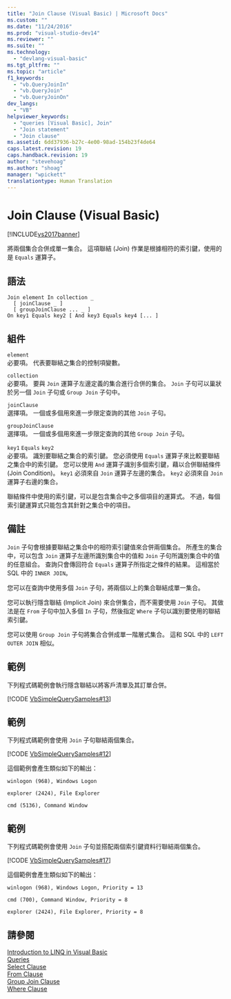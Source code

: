```yaml
---
title: "Join Clause (Visual Basic) | Microsoft Docs"
ms.custom: ""
ms.date: "11/24/2016"
ms.prod: "visual-studio-dev14"
ms.reviewer: ""
ms.suite: ""
ms.technology: 
  - "devlang-visual-basic"
ms.tgt_pltfrm: ""
ms.topic: "article"
f1_keywords: 
  - "vb.QueryJoinIn"
  - "vb.QueryJoin"
  - "vb.QueryJoinOn"
dev_langs: 
  - "VB"
helpviewer_keywords: 
  - "queries [Visual Basic], Join"
  - "Join statement"
  - "Join clause"
ms.assetid: 6dd37936-b27c-4e00-98ad-154b23f4de64
caps.latest.revision: 19
caps.handback.revision: 19
author: "stevehoag"
ms.author: "shoag"
manager: "wpickett"
translationtype: Human Translation
---
```

# Join Clause (Visual Basic)
[!INCLUDE[vs2017banner](../../../csharp/includes/vs2017banner.md)]

將兩個集合合併成單一集合。  這項聯結 \(Join\) 作業是根據相符的索引鍵，使用的是 `Equals` 運算子。  
  
## 語法  
  
```  
Join element In collection _  
  [ joinClause _ ]   
  [ groupJoinClause ... _ ]   
On key1 Equals key2 [ And key3 Equals key4 [... ]  
```  
  
## 組件  
 `element`  
 必要項。  代表要聯結之集合的控制項變數。  
  
 `collection`  
 必要項。  要與 `Join` 運算子左邊定義的集合進行合併的集合。  `Join` 子句可以巢狀於另一個 `Join` 子句或 `Group Join` 子句中。  
  
 `joinClause`  
 選擇項。  一個或多個用來進一步限定查詢的其他 `Join` 子句。  
  
 `groupJoinClause`  
 選擇項。  一個或多個用來進一步限定查詢的其他 `Group Join` 子句。  
  
 `key1` `Equals` `key2`  
 必要項。  識別要聯結之集合的索引鍵。  您必須使用 `Equals` 運算子來比較要聯結之集合中的索引鍵。  您可以使用 `And` 運算子識別多個索引鍵，藉以合併聯結條件 \(Join Condition\)。  `key1` 必須來自 `Join` 運算子左邊的集合。  `key2` 必須來自 `Join` 運算子右邊的集合。  
  
 聯結條件中使用的索引鍵，可以是包含集合中之多個項目的運算式。  不過，每個索引鍵運算式只能包含其針對之集合中的項目。  
  
## 備註  
 `Join` 子句會根據要聯結之集合中的相符索引鍵值來合併兩個集合。  所產生的集合中，可以包含 `Join` 運算子左邊所識別集合中的值和 `Join` 子句所識別集合中的值的任意組合。  查詢只會傳回符合 `Equals` 運算子所指定之條件的結果。  這相當於 SQL 中的 `INNER JOIN`。  
  
 您可以在查詢中使用多個 `Join` 子句，將兩個以上的集合聯結成單一集合。  
  
 您可以執行隱含聯結 \(Implicit Join\) 來合併集合，而不需要使用 `Join` 子句。  其做法是在 `From` 子句中加入多個 `In` 子句，然後指定 `Where` 子句以識別要使用的聯結索引鍵。  
  
 您可以使用 `Group Join` 子句將集合合併成單一階層式集合。  這和 SQL 中的 `LEFT OUTER JOIN` 相似。  
  
## 範例  
 下列程式碼範例會執行隱含聯結以將客戶清單及其訂單合併。  
  
 [!CODE [VbSimpleQuerySamples#13](../CodeSnippet/VS_Snippets_VBCSharp/VbSimpleQuerySamples#13)]  
  
## 範例  
 下列程式碼範例會使用 `Join` 子句聯結兩個集合。  
  
 [!CODE [VbSimpleQuerySamples#12](../CodeSnippet/VS_Snippets_VBCSharp/VbSimpleQuerySamples#12)]  
  
 這個範例會產生類似如下的輸出：  
  
 `winlogon (968), Windows Logon`  
  
 `explorer (2424), File Explorer`  
  
 `cmd (5136), Command Window`  
  
## 範例  
 下列程式碼範例會使用 `Join` 子句並搭配兩個索引鍵資料行聯結兩個集合。  
  
 [!CODE [VbSimpleQuerySamples#17](../CodeSnippet/VS_Snippets_VBCSharp/VbSimpleQuerySamples#17)]  
  
 這個範例會產生類似如下的輸出：  
  
 `winlogon (968), Windows Logon, Priority = 13`  
  
 `cmd (700), Command Window, Priority = 8`  
  
 `explorer (2424), File Explorer, Priority = 8`  
  
## 請參閱  
 [Introduction to LINQ in Visual Basic](../../../visual-basic/programming-guide/language-features/linq/introduction-to-linq.md)   
 [Queries](../../../visual-basic/language-reference/queries/queries.md)   
 [Select Clause](../../../visual-basic/language-reference/queries/select-clause.md)   
 [From Clause](../../../visual-basic/language-reference/queries/from-clause.md)   
 [Group Join Clause](../../../visual-basic/language-reference/queries/group-join-clause.md)   
 [Where Clause](../../../visual-basic/language-reference/queries/where-clause.md)